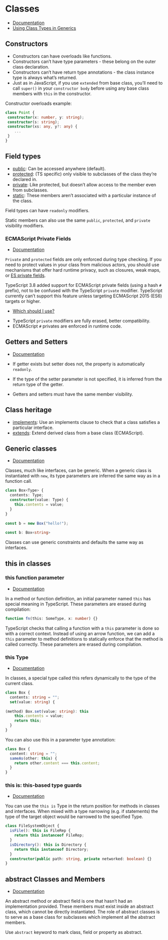 # Classes

* [Documentation](https://www.typescriptlang.org/docs/handbook/2/classes.html)
* [Using Class Types in Generics](https://www.typescriptlang.org/docs/handbook/2/generics.html#using-class-types-in-generics)

## Constructors

* Constructors can have overloads like functions.
* Constructors can’t have type parameters - these belong on the outer class declaration.
* Constructors can’t have return type annotations - the class instance type is always what’s returned.
* Just as in JavaScript, if you use `extended` from base class, you’ll need to call `super()` in your `constructor body`
  before using any base class members with `this` in the constructor.

Constructor overloads example:

```typescript
class Point {
 constructor(x: number, y: string);
 constructor(s: string);
 constructor(xs: any, y?: any) {
    ...
 }
}
```

## Field types

* [public](https://www.typescriptlang.org/docs/handbook/2/classes.html#public): Can be accessed anywhere (default).
* [protected](https://www.typescriptlang.org/docs/handbook/2/classes.html#protected): (TS specific) only visible to
  subclasses of the class they’re declared in.
* [private](https://www.typescriptlang.org/docs/handbook/2/classes.html#private): Like protected, but doesn’t allow
  access to the member even from subclasses.
* [static](https://www.typescriptlang.org/docs/handbook/2/classes.html#static-members): These members aren’t associated
  with a particular instance of the class.

Field types can have `readonly` modifiers. 

Static members can also use the same `public`, `protected`, and `private` visibility modifiers.

### ECMAScript Private Fields

* [Documentation](https://devblogs.microsoft.com/typescript/announcing-typescript-3-8-beta/#ecmascript-private-fields)

`Private` and `protected` fields are only enforced during type checking. If you need to protect values in your class
from malicious actors, you should use mechanisms that offer hard runtime privacy, such as closures, weak maps, or [ES
private fields](https://developer.mozilla.org/en-US/docs/Web/JavaScript/Reference/Classes/Private_class_fields).

TypeScript 3.8 added support for ECMAScript private fields (using a hash `#` prefix), not to be confused with the TypeScript `private` modifier. TypeScript currently can’t support this feature unless targeting ECMAScript 2015 (ES6) targets or higher. 

* [Which should I use?](https://devblogs.microsoft.com/typescript/announcing-typescript-3-8-beta/#which-should-i-use)

- TypeScript `private` modifiers are fully erased, better compatibility.
- ECMAScript `#` privates are enforced in runtime code.

## Getters and Setters

* [Documentation](https://www.typescriptlang.org/docs/handbook/2/classes.html#getters--setters)

* If getter exists but setter does not, the property is automatically `readonly`.
* If the type of the setter parameter is not specified, it is inferred from the return type of the getter.
* Getters and setters must have the same member visibility.

## Class heritage

* [implements](https://www.typescriptlang.org/docs/handbook/2/classes.html#implements-clauses): Use an implements clause
  to check that a class satisfies a particular interface.
* [extends](https://www.typescriptlang.org/docs/handbook/2/classes.html#extends-clauses): Extend derived class from a
  base class (ECMAScript).

## Generic classes

* [Documentation](https://www.typescriptlang.org/docs/handbook/2/classes.html#generic-classes)

Classes, much like interfaces, can be generic. When a generic class is instantiated with `new`, its type parameters are
inferred the same way as in a function call. 

```typescript
class Box<Type> {
  contents: Type;
  constructor(value: Type) {
    this.contents = value;
  }
}
 
const b = new Box("hello!");
     
const b: Box<string>
```

Classes can use generic constraints and defaults the same way as interfaces.

## this in classes

### this function parameter

* [Documentation](https://www.typescriptlang.org/docs/handbook/2/classes.html#this-parameters)

In a method or function definition, an initial parameter named `this` has special meaning in TypeScript. These
parameters are erased during compilation:

```typescript
function fn(this: SomeType, x: number) {}
```

TypeScript checks that calling a function with a `this` parameter is done so with a correct context. Instead of using an
arrow function, we can add a `this` parameter to method definitions to statically enforce that the method is called
correctly. These parameters are erased during compilation.

### this Type

* [Documentation](https://www.typescriptlang.org/docs/handbook/2/classes.html#this-types)

In classes, a special type called this refers dynamically to the type of the current class. 

```typescript
class Box {
  contents: string = "";
  set(value: string) {
  
(method) Box.set(value: string): this
    this.contents = value;
    return this;
  }
}
```

You can also use this in a parameter type annotation:

```typescript
class Box {
  content: string = "";
  sameAs(other: this) {
    return other.content === this.content;
  }
}
```

### this is: this-based type guards

* [Documentation](https://www.typescriptlang.org/docs/handbook/2/classes.html#this-based-type-guards)

You can use the `this is` Type in the return position for methods in classes and interfaces. When mixed with a type
narrowing (e.g. if statements) the type of the target object would be narrowed to the specified Type.

```typescript
class FileSystemObject {
  isFile(): this is FileRep {
    return this instanceof FileRep;
  }
  isDirectory(): this is Directory {
    return this instanceof Directory;
  }
  constructor(public path: string, private networked: boolean) {}
}
```

## abstract Classes and Members

* [Documentation](https://www.typescriptlang.org/docs/handbook/2/classes.html#abstract-classes-and-members)

An abstract method or abstract field is one that hasn’t had an implementation provided. These members must exist inside
an abstract class, which cannot be directly instantiated. The role of abstract classes is to serve as a base class for
subclasses which implement all the abstract members.

Use `abstract` keyword to mark class, field or property as abstract.

